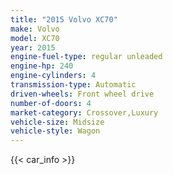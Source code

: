 ```yaml
---
title: "2015 Volvo XC70"
make: Volvo
model: XC70
year: 2015
engine-fuel-type: regular unleaded
engine-hp: 240
engine-cylinders: 4
transmission-type: Automatic
driven-wheels: Front wheel drive
number-of-doors: 4
market-category: Crossover,Luxury
vehicle-size: Midsize
vehicle-style: Wagon
---
```


{{< car_info >}}
